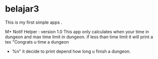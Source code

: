 # belajar3
This is my  first simple apps . 


M+ Notif Helper : 
version 1.0 
This app only calculates when your time in dungeon and max time limit in dungeon. if less than time limit it will print a tex "Congrats u time a dungeon 
+ %n" it decide to print depend how long u finish a dungeon. 
